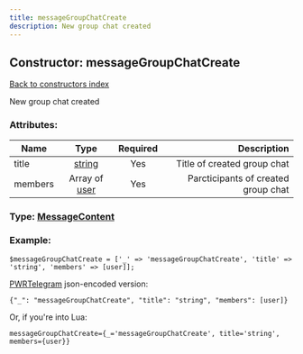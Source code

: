 ```yaml
---
title: messageGroupChatCreate
description: New group chat created
---
```

## Constructor: messageGroupChatCreate  
[Back to constructors index](index.md)



New group chat created

### Attributes:

| Name     |    Type       | Required | Description |
|----------|:-------------:|:--------:|------------:|
|title|[string](../types/string.md) | Yes|Title of created group chat|
|members|Array of [user](../constructors/user.md) | Yes|Parcticipants of created group chat|



### Type: [MessageContent](../types/MessageContent.md)


### Example:

```
$messageGroupChatCreate = ['_' => 'messageGroupChatCreate', 'title' => 'string', 'members' => [user]];
```  

[PWRTelegram](https://pwrtelegram.xyz) json-encoded version:

```
{"_": "messageGroupChatCreate", "title": "string", "members": [user]}
```


Or, if you're into Lua:  


```
messageGroupChatCreate={_='messageGroupChatCreate', title='string', members={user}}

```


